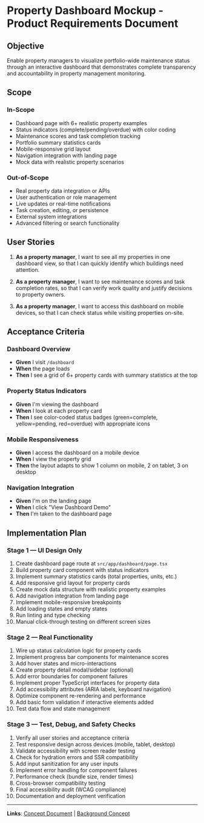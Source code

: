 # Property Dashboard Mockup - Product Requirements Document

## Objective
Enable property managers to visualize portfolio-wide maintenance status through an interactive dashboard that demonstrates complete transparency and accountability in property management monitoring.

## Scope

### In-Scope
- Dashboard page with 6+ realistic property examples
- Status indicators (complete/pending/overdue) with color coding
- Maintenance scores and task completion tracking
- Portfolio summary statistics cards
- Mobile-responsive grid layout
- Navigation integration with landing page
- Mock data with realistic property scenarios

### Out-of-Scope
- Real property data integration or APIs
- User authentication or role management
- Live updates or real-time notifications
- Task creation, editing, or persistence
- External system integrations
- Advanced filtering or search functionality

## User Stories

1. **As a property manager**, I want to see all my properties in one dashboard view, so that I can quickly identify which buildings need attention.

2. **As a property manager**, I want to see maintenance scores and task completion rates, so that I can verify work quality and justify decisions to property owners.

3. **As a property manager**, I want to access this dashboard on mobile devices, so that I can check status while visiting properties on-site.

## Acceptance Criteria

### Dashboard Overview
- **Given** I visit `/dashboard`
- **When** the page loads
- **Then** I see a grid of 6+ property cards with summary statistics at the top

### Property Status Indicators
- **Given** I'm viewing the dashboard
- **When** I look at each property card
- **Then** I see color-coded status badges (green=complete, yellow=pending, red=overdue) with appropriate icons

### Mobile Responsiveness
- **Given** I access the dashboard on a mobile device
- **When** I view the property grid
- **Then** the layout adapts to show 1 column on mobile, 2 on tablet, 3 on desktop

### Navigation Integration
- **Given** I'm on the landing page
- **When** I click "View Dashboard Demo"
- **Then** I'm taken to the dashboard page

## Implementation Plan

### Stage 1 — UI Design Only
1. Create dashboard page route at `src/app/dashboard/page.tsx`
2. Build property card component with status indicators
3. Implement summary statistics cards (total properties, units, etc.)
4. Add responsive grid layout for property cards
5. Create mock data structure with realistic property examples
6. Add navigation integration from landing page
7. Implement mobile-responsive breakpoints
8. Add loading states and empty states
9. Run linting and type checking
10. Manual click-through testing on different screen sizes

### Stage 2 — Real Functionality
1. Wire up status calculation logic for property cards
2. Implement progress bar components for maintenance scores
3. Add hover states and micro-interactions
4. Create property detail modal/sidebar (optional)
5. Add error boundaries for component failures
6. Implement proper TypeScript interfaces for property data
7. Add accessibility attributes (ARIA labels, keyboard navigation)
8. Optimize component re-rendering and performance
9. Add basic form validation if interactive elements added
10. Test data flow and state management

### Stage 3 — Test, Debug, and Safety Checks
1. Verify all user stories and acceptance criteria
2. Test responsive design across devices (mobile, tablet, desktop)
3. Validate accessibility with screen reader testing
4. Check for hydration errors and SSR compatibility
5. Add input sanitization for any user inputs
6. Implement error handling for component failures
7. Performance check (bundle size, render times)
8. Cross-browser compatibility testing
9. Final accessibility audit (WCAG compliance)
10. Documentation and deployment verification

---

**Links**: [Concept Document](./property-dashboard-mockup-concept.md) | [Background Concept](./concept.md)
